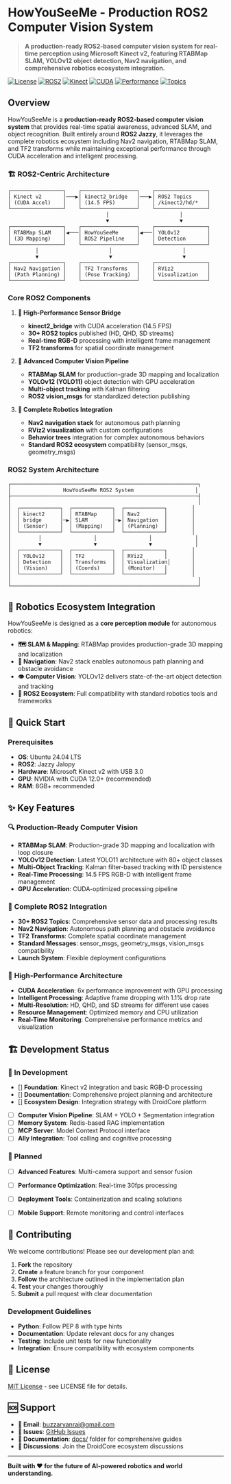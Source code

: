 # HowYouSeeMe - Production ROS2 Computer Vision System

> **A production-ready ROS2-based computer vision system for real-time perception using Microsoft Kinect v2, featuring RTABMap SLAM, YOLOv12 object detection, Nav2 navigation, and comprehensive robotics ecosystem integration.**

[![License](https://img.shields.io/badge/License-MIT-green)](LICENSE)
[![ROS2](https://img.shields.io/badge/ROS2-Jazzy-blue)](https://docs.ros.org/en/jazzy/)
[![Kinect](https://img.shields.io/badge/Kinect-v2-orange)](ROS2_SETUP_GUIDE.md)
[![CUDA](https://img.shields.io/badge/CUDA-12.0+-green)](https://developer.nvidia.com/cuda-toolkit)
[![Performance](https://img.shields.io/badge/Performance-14.5_FPS-red)](ROS2_SYSTEM_COMPLETE.md)
[![Topics](https://img.shields.io/badge/ROS2_Topics-30+-purple)](IMPLEMENTATION_STATUS.md)

## Overview

HowYouSeeMe is a **production-ready ROS2-based computer vision system** that provides real-time spatial awareness, advanced SLAM, and object recognition. Built entirely around **ROS2 Jazzy**, it leverages the complete robotics ecosystem including Nav2 navigation, RTABMap SLAM, and TF2 transforms while maintaining exceptional performance through CUDA acceleration and intelligent processing.


### 🏗️ ROS2-Centric Architecture

```
┌─────────────────┐    ┌──────────────────┐    ┌─────────────────┐
│ Kinect v2       │───▶│ kinect2_bridge   │───▶│ ROS2 Topics     │
│ (CUDA Accel)    │    │ (14.5 FPS)       │    │ /kinect2/hd/*   │
└─────────────────┘    └──────────────────┘    └─────────────────┘
                                │                       │
                                ▼                       ▼
┌─────────────────┐    ┌──────────────────┐    ┌─────────────────┐
│ RTABMap SLAM    │◀───│ HowYouSeeMe      │◀───│ YOLOv12         │
│ (3D Mapping)    │    │ ROS2 Pipeline    │    │ Detection       │
└─────────────────┘    └──────────────────┘    └─────────────────┘
         │                       │                       │
         ▼                       ▼                       ▼
┌─────────────────┐    ┌──────────────────┐    ┌─────────────────┐
│ Nav2 Navigation │    │ TF2 Transforms   │    │ RViz2           │
│ (Path Planning) │    │ (Pose Tracking)  │    │ Visualization   │
└─────────────────┘    └──────────────────┘    └─────────────────┘
```

### Core ROS2 Components

1. **📡 High-Performance Sensor Bridge**
   - **kinect2_bridge** with CUDA acceleration (14.5 FPS)
   - **30+ ROS2 topics** published (HD, QHD, SD streams)
   - **Real-time RGB-D** processing with intelligent frame management
   - **TF2 transforms** for spatial coordinate management

2. **🧠 Advanced Computer Vision Pipeline**
   - **RTABMap SLAM** for production-grade 3D mapping and localization
   - **YOLOv12 (YOLO11)** object detection with GPU acceleration
   - **Multi-object tracking** with Kalman filtering
   - **ROS2 vision_msgs** for standardized detection publishing

3. **🤖 Complete Robotics Integration**
   - **Nav2 navigation stack** for autonomous path planning
   - **RViz2 visualization** with custom configurations
   - **Behavior trees** integration for complex autonomous behaviors
   - **Standard ROS2 ecosystem** compatibility (sensor_msgs, geometry_msgs)



### **ROS2 System Architecture**
```
┌─────────────────────────────────────────────────────────────┐
│                 HowYouSeeMe ROS2 System                    │
├─────────────────────────────────────────────────────────────┤
│                                                             │
│  ┌─────────────┐  ┌─────────────┐  ┌─────────────┐        │
│  │ kinect2     │  │ RTABMap     │  │ Nav2        │        │
│  │ bridge      │─▶│ SLAM        │─▶│ Navigation  │        │
│  │ (Sensor)    │  │ (Mapping)   │  │ (Planning)  │        │
│  └─────────────┘  └─────────────┘  └─────────────┘        │
│         │                 │                 │              │
│         ▼                 ▼                 ▼              │
│  ┌─────────────┐  ┌─────────────┐  ┌─────────────┐        │
│  │ YOLOv12     │  │ TF2         │  │ RViz2       │        │
│  │ Detection   │  │ Transforms  │  │ Visualization│       │
│  │ (Vision)    │  │ (Coords)    │  │ (Monitor)   │        │
│  └─────────────┘  └─────────────┘  └─────────────┘        │
│                                                             │
└─────────────────────────────────────────────────────────────┘
```

## 🤖 Robotics Ecosystem Integration

HowYouSeeMe is designed as a **core perception module** for autonomous robotics:

- **🗺️ SLAM & Mapping**: RTABMap provides production-grade 3D mapping and localization
- **🎯 Navigation**: Nav2 stack enables autonomous path planning and obstacle avoidance
- **👁️ Computer Vision**: YOLOv12 delivers state-of-the-art object detection and tracking
- **🔗 ROS2 Ecosystem**: Full compatibility with standard robotics tools and frameworks

## 🚀 Quick Start

### Prerequisites
- **OS**: Ubuntu 24.04 LTS
- **ROS2**: Jazzy Jalopy
- **Hardware**: Microsoft Kinect v2 with USB 3.0
- **GPU**: NVIDIA with CUDA 12.0+ (recommended)
- **RAM**: 8GB+ recommended


## ✨ Key Features

### 🔍 **Production-Ready Computer Vision**
- **RTABMap SLAM**: Production-grade 3D mapping and localization with loop closure
- **YOLOv12 Detection**: Latest YOLO11 architecture with 80+ object classes
- **Multi-Object Tracking**: Kalman filter-based tracking with ID persistence
- **Real-Time Processing**: 14.5 FPS RGB-D with intelligent frame management
- **GPU Acceleration**: CUDA-optimized processing pipeline

### 🤖 **Complete ROS2 Integration**
- **30+ ROS2 Topics**: Comprehensive sensor data and processing results
- **Nav2 Navigation**: Autonomous path planning and obstacle avoidance
- **TF2 Transforms**: Complete spatial coordinate management
- **Standard Messages**: sensor_msgs, geometry_msgs, vision_msgs compatibility
- **Launch System**: Flexible deployment configurations

### 🚀 **High-Performance Architecture**
- **CUDA Acceleration**: 6x performance improvement with GPU processing
- **Intelligent Processing**: Adaptive frame dropping with 1.1% drop rate
- **Multi-Resolution**: HD, QHD, and SD streams for different use cases
- **Resource Management**: Optimized memory and CPU utilization
- **Real-Time Monitoring**: Comprehensive performance metrics and visualization

## 🏗️ Development Status



### 🚧 In Development
- [] **Foundation**: Kinect v2 integration and basic RGB-D processing
- [] **Documentation**: Comprehensive project planning and architecture
- [] **Ecosystem Design**: Integration strategy with DroidCore platform
- [ ] **Computer Vision Pipeline**: SLAM + YOLO + Segmentation integration
- [ ] **Memory System**: Redis-based RAG implementation
- [ ] **MCP Server**: Model Context Protocol interface
- [ ] **Ally Integration**: Tool calling and cognitive processing

### 🔮 Planned
- [ ] **Advanced Features**: Multi-camera support and sensor fusion
- [ ] **Performance Optimization**: Real-time 30fps processing
- [ ] **Deployment Tools**: Containerization and scaling solutions
- [ ] **Mobile Support**: Remote monitoring and control interfaces


## 🤝 Contributing

We welcome contributions! Please see our development plan and:

1. **Fork** the repository
2. **Create** a feature branch for your component
3. **Follow** the architecture outlined in the implementation plan
4. **Test** your changes thoroughly
5. **Submit** a pull request with clear documentation

### Development Guidelines
- **Python**: Follow PEP 8 with type hints
- **Documentation**: Update relevant docs for any changes
- **Testing**: Include unit tests for new functionality
- **Integration**: Ensure compatibility with ecosystem components

## 📄 License

[MIT License](LICENSE) - see LICENSE file for details.

## 🆘 Support

- **📧 Email**: [buzzaryanrai@gmail.com](mailto:aryanrai170@gmail.com)
- **🐛 Issues**: [GitHub Issues](https://github.com/AryanRai/HowYouSeeMe/issues)
- **📖 Documentation**: [docs/](docs/) folder for comprehensive guides
- **💬 Discussions**: Join the DroidCore ecosystem discussions

---

**Built with ❤️ for the future of AI-powered robotics and world understanding.**
